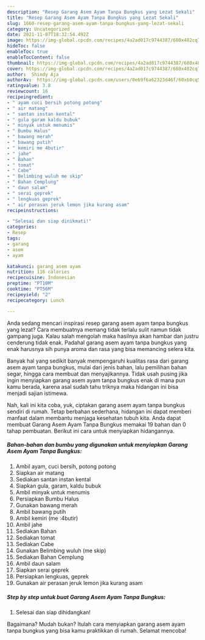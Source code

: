 ```yaml
---
description: "Resep Garang Asem Ayam Tanpa Bungkus yang Lezat Sekali"
title: "Resep Garang Asem Ayam Tanpa Bungkus yang Lezat Sekali"
slug: 1660-resep-garang-asem-ayam-tanpa-bungkus-yang-lezat-sekali
category: Uncategorized
date: 2021-11-07T18:32:54.492Z
image: https://img-global.cpcdn.com/recipes/4a2ad017c9744387/680x482cq70/garang-asem-ayam-tanpa-bungkus-foto-resep-utama.jpg
hideToc: false
enableToc: true
enableTocContent: false
thumbnail: https://img-global.cpcdn.com/recipes/4a2ad017c9744387/680x482cq70/garang-asem-ayam-tanpa-bungkus-foto-resep-utama.jpg
cover: https://img-global.cpcdn.com/recipes/4a2ad017c9744387/680x482cq70/garang-asem-ayam-tanpa-bungkus-foto-resep-utama.jpg
author:  Shindy Aja
authorAv:  https://img-global.cpcdn.com/users/0e69f6a62323d46f/60x60cq50/avatar.jpg
ratingvalue: 3.8
reviewcount: 16
recipeingredient:
- " ayam cuci bersih potong potong"
- " air matang"
- " santan instan kental"
- " gula garam kaldu bubuk"
- " minyak untuk menumis"
- " Bumbu Halus"
- " bawang merah"
- " bawang putih"
- " kemiri me 4butir"
- " jahe"
- " Bahan"
- " tomat"
- " Cabe"
- " Belimbing wuluh me skip"
- " Bahan Cemplung"
- " daun salam"
- " serai geprek"
- " lengkuas geprek"
- " air perasan jeruk lemon jika kurang asam"
recipeinstructions:

- "Selesai dan siap dinikmati!"
categories:
- Resep
tags:
- garang
- asem
- ayam

katakunci: garang asem ayam 
nutrition: 116 calories
recipecuisine: Indonesian
preptime: "PT10M"
cooktime: "PT56M"
recipeyield: "2"
recipecategory: Lunch

---
```



Anda sedang mencari inspirasi resep garang asem ayam tanpa bungkus yang lezat? Cara membuatnya memang tidak terlalu sulit namun tidak gampang juga. Kalau salah mengolah maka hasilnya akan hambar dan justru cenderung tidak enak. Padahal garang asem ayam tanpa bungkus yang enak harusnya sih punya aroma dan rasa yang bisa memancing selera kita.


Banyak hal yang sedikit banyak mempengaruhi kualitas rasa dari garang asem ayam tanpa bungkus, mulai dari jenis bahan, lalu pemilihan bahan segar, hingga cara membuat dan menyajikannya. Tidak usah pusing jika ingin menyiapkan garang asem ayam tanpa bungkus enak di mana pun kamu berada, karena asal sudah tahu triknya maka hidangan ini bisa menjadi sajian istimewa.




Nah, kali ini kita coba, yuk, ciptakan garang asem ayam tanpa bungkus sendiri di rumah. Tetap berbahan sederhana, hidangan ini dapat memberi manfaat dalam membantu menjaga kesehatan tubuh kita. Anda dapat membuat Garang Asem Ayam Tanpa Bungkus memakai 19 bahan dan 0 tahap pembuatan. Berikut ini cara untuk menyiapkan hidangannya.

<!--inarticleads1-->

##### Bahan-bahan dan bumbu yang digunakan untuk menyiapkan Garang Asem Ayam Tanpa Bungkus:

1. Ambil  ayam, cuci bersih, potong potong
1. Siapkan  air matang
1. Sediakan  santan instan kental
1. Siapkan  gula, garam, kaldu bubuk
1. Ambil  minyak untuk menumis
1. Persiapkan  Bumbu Halus
1. Gunakan  bawang merah
1. Ambil  bawang putih
1. Ambil  kemiri (me :4butir)
1. Ambil  jahe
1. Sediakan  Bahan
1. Sediakan  tomat
1. Sediakan  Cabe
1. Gunakan  Belimbing wuluh (me skip)
1. Sediakan  Bahan Cemplung
1. Ambil  daun salam
1. Siapkan  serai geprek
1. Persiapkan  lengkuas, geprek
1. Gunakan  air perasan jeruk lemon jika kurang asam




<!--inarticleads2-->

##### Step by step untuk buat Garang Asem Ayam Tanpa Bungkus:


1. Selesai dan siap dihidangkan!



Bagaimana? Mudah bukan? Itulah cara menyiapkan garang asem ayam tanpa bungkus yang bisa kamu praktikkan di rumah. Selamat mencoba!
